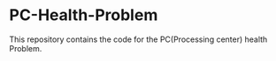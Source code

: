 # PC-Health-Problem
This repository contains the code for the PC(Processing center) health Problem.
